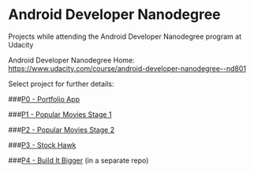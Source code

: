 # Android Developer Nanodegree

Projects while attending the Android Developer Nanodegree program at Udacity

Android Developer Nanodegree Home: https://www.udacity.com/course/android-developer-nanodegree--nd801

Select project for further details: 

###[P0 - Portfolio App](P0.md)

###[P1 - Popular Movies Stage 1](P1-P2.md#p1---popular-movies-stage-1)

###[P2 - Popular Movies Stage 2](P1-P2.md#p2---popular-movies-stage-2)

###[P3 - Stock Hawk](P3.md)

###[P4 - Build It Bigger](https://github.com/alex-gru/Udacity-Android-Dev-Nanodegre-P4/blob/master/README.md) (in a separate repo)







